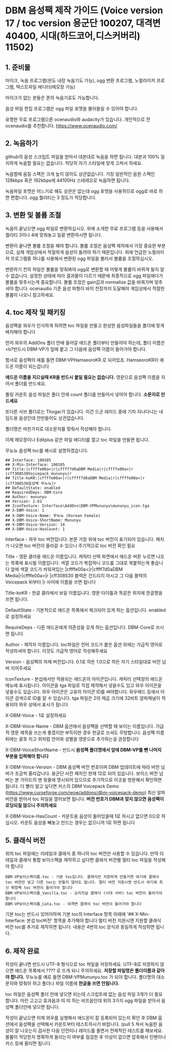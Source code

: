 # DBM 음성팩 제작 가이드 (Voice version 17 / toc version 용군단 100207, 대격변 40400, 시대(하드코어,디스커버리) 11502)

## 1. 준비물

마이크, 녹음 프로그램(윈도 내장 녹음기도 가능), ogg 변환 프로그램, 노멀라이저 프로그램, 텍스트파일 에디터(메모장 가능)

마이크가 없는 분들은 폰의 녹음기로도 가능합니다.

음성 파일 편집 프로그램은 ogg 파일 포맷을 불러들일 수 있어야 합니다.

유명한 무료 프로그램으론 ocenaudio와 audacity가 있습니다. 개인적으로 전 ocenaudio를 추천합니다. https://www.ocenaudio.com/

## 2. 녹음하기

github의 음성 스크립트 파일을 받아서 대본대로 녹음을 하면 됩니다. 대본과 100% 일치하게 녹음할 필요는 없습니다. 적당히 자기 스타일에 맞게 고쳐서 하세요.

녹음할때 음질 스펙은 크게 높지 않아도 상관없습니다. 가장 일반적인 음원 스펙인 128kbps 혹은 192kbps에 44100Hz 스테레오로 녹음하면 됩니다.

녹음파일 포맷은 어느거로 해도 상관은 없는데 ogg 포맷을 사용하므로 ogg로 바로 하면 편합니다. ogg 퀄리티는 3 정도가 적당합니다.

## 3. 변환 및 볼륨 조절

녹음이 끝났으면 ogg 파일로 변환하십시오. 위에 소개한 무료 프로그램 등을 사용해서 퀄리티 3이나 4에 맞춰놓고 일괄 변환하시면 됩니다. 

변환이 끝나면 볼륨 조절을 해야 합니다. 볼륨 조절은 음성팩 제작에서 가장 중요한 부분으로, 실제 게임상에서 적절하게 음성이 들려야 하기 때문입니다. 위에 언급한 노멀라이저 프로그램중 하나를 사용해서 변환된 ogg 파일을 불러서 볼륨을 조절하십시오.

변환하기 전의 파일은 볼륨을 맞춰봐야 ogg로 변환할 때 어떻게 볼륨이 바뀌게 될지 알 수 없습니다. 설정한 상태에 따라 결과물이 다르기 때문에 최종적으로 ogg 파일에다가 볼륨을 맞추시는게 중요합니다. 볼륨 조정은 gain값과 normalize 값을 바꿔가며 맞추셔야 합니다. ocenaudio 기준 음성 파형이 바의 천장까지 도달해야 게임상에서 적절한 볼륨이 나오니 참고하세요.

## 4. toc 제작 및 패키징

음성팩을 와우가 인식하게 하려면 toc 파일을 만들고 완성한 음성파일들을 폴더에 맞게 배치해야 합니다

먼저 와우의 AddOns 폴더 안에 들어갈 애드온 폴더부터 만들어야 하는데, 폴더 이름은 <b?반드시 DBM-VP가 앞에 붙고 그 다음에 음성팩 이름이 들어가야 합니다.</b>

함서로 음성팩의 예를 들면 DBM-VPHamseoroKR 로 되어있죠. HamseoroKR이 애드온 이름이 되는겁니다

<b>애드온 이름을 지으실때 KR을 반드시 붙일 필요는 없습니다.</b> 영문으로 음성팩 이름을 지어서 폴더를 만드세요.

풀링 카운트 음성 파일은 폴더 안에 count 폴더를 만들어서 넣어야 합니다. <b>소문자로 만드세요</b>

또다른 서브 폴더로는 Thogar가 있습니다. 이건 드군 레이드 중에 기차 지나다니는 네임드용 음성인데 안만들어도 상관없습니다.

폴더명은 마찬가지로 대소문자를 맞춰서 작성해야 합니다.

이제 메모장이나 Editplus 같은 파일 에디터를 열고 toc 파일을 만들면 됩니다.

무뉴뉴 음성팩 toc를 예시로 설명하겠습니다.

```
## Interface: 100105
## X-Min-Interface: 100105
## Title:|cffffe00a<|r|cffff7d0aDBM Media|r|cffffe00a>|r |cff308530Voicepack mununyu|r
## Title-koKR:|cffffe00a<|r|cffff7d0aDBM Media|r|cffffe00a>|r |cff308530음성팩 무뉴뉴|r
## DefaultState: enabled
## RequiredDeps: DBM-Core
## Author: mununyu
## Version: 2.61
## IconTexture: Interface\AddOns\DBM-VPMununyu\mununyu_icon.tga
## X-DBM-Voice: 1
## X-DBM-Voice-Name: 무뉴뉴 (Korean Female)
## X-DBM-Voice-ShortName: Mununyu
## X-DBM-Voice-Version: 14
## X-DBM-Voice-HasCount: 1
```

Interface - 와우 toc 버전입니다. 본문 가장 위에 toc 버전이 표기되어 있습니다. 패치가 나오면 toc 버전이 올라갈 수 있으니 주기적으로 toc 버전 확인 필요

Title - 영문 클라용 애드온 이름입니다. 캐릭터 선택 화면에서 애드온 버튼 누르면 나오는 목록에 표시될 이름입니다. 색깔 코드가 복잡하니 코드를 그대로 복붙하는게 좋습니다
앞에 색깔 코드가 씌워져있는 |cffffe00a<|r|cffff7d0aDBM Media|r|cffffe00a>|r |cff308530 블럭은 건드리지 마시고 그 다음 블럭의 Voicepack 뒤부터 |r 사이에 이름을 쓰면 됩니다

Title-koKR - 한글 클라에서 보일 이름입니다. 영문 타이틀과 똑같은 위치에 한글명을 쓰면 됩니다.

DefaultState - 기본적으로 애드온 목록에서 체크되어 있게 하는 옵션입니다. enabled로 설정하세요

RequireDeps - 다른 애드온에게 의존성을 갖게 하는 옵션입니다. DBM-Core로 쓰시면 됩니다

Author - 제작자 이름입니다. toc파일은 언어 코드가 붙은 옵션 외에는 가급적 영어로 작성하셔야 합니다. 이것도 가급적 영어로 작성해주세요

Version - 음성팩의 자체 버전입니다. 0.1로 하든 1.0으로 하든 자기 스타일대로 버전 넘버 지어주세요

IconTexture - 본섭에서만 적용되는 애드온의 아이콘입니다. 캐릭터 선택창의 애드온 메뉴에 표시됩니다. 아이콘을 tga 파일로 직접 제작해서 넣을수도 있고 와우 아이콘을 넣을수도 있습니다. 와우 아이콘은 고유의 아이콘 ID를 써야합니다. 와우헤드 등에서 아이콘 검색으로 ID를 알 수 있습니다. tga 파일은 2의 제곱 크기에 32비트 알파채널이 적용되야 와우 상에서 표시가 됩니다

X-DBM-Voice - 1로 설정하세요

X-DBM-Voice-Name - DBM 옵션에서 음성팩을 선택할 때 보이는 이름입니다. 가급적 영문 제목을 쓰는게 좋겠지만 부득이한 경우 한글로 쓰셔도 무방합니다. 음성팩 이름 뒤에는 괄호 치고 위처럼 언어와 성별을 영문으로 추가하는걸 권장합니다

X-DBM-VoiceShortName - 반드시 <b>음성팩 폴더명에서 앞에 DBM-VP를 뺀 나머지 부분을 입력해야 합니다</b>

X-DBM-Voice-Version - DBM 음성팩 버전 번호이며 DBM 업데이트에 따라 버전 넘버가 조금씩 올라갑니다. 용군단 사전 패치인 현재 12로 되어 있습니다. 보이스 버전 넘버는 본 가이드의 맨 윗줄에 명시되어 있으므로 주기적으로 이곳을 방문해서 확인하면 됩니다. 더 빨리 알고 싶다면 커스의 DBM Voicepack Demo (https://www.curseforge.com/wow/addons/dbm-voicepack-demo) 최신 알파 버전을 받아서 toc 파일을 열어보면 됩니다. <b>버전 번호가 DBM과 맞지 않으면 음성팩이 로딩되질 않으니 주의하세요</b>

X-DBM-Voice-HasCount - 카운트용 음성이 들어있을때 1로 하시고 없으면 0으로 하십시오. 카운트 음성을 빼놓고 만드는 경우는 없으니까 1로 하면 됩니다

## 5. 클래식 버전
위의 toc 파일에는 리테일과 클래식 중 하나의 toc 버전만 사용할 수 있습니다. 만약 리테일과 클래식 통합 보이스팩을 제작하고 싶다면 클래식 버전별 멀티 toc 파일을 작성해야 합니다

```
DBM-VP보이스팩이름.toc - 기본 toc입니다. 클래식만 지원하게 만들거면 여기에 클래식 toc 버전만 넣고 다른 toc는 만들지 않아도 됩니다. 멀티 버전 지원시엔 반드시 여기에 최신 확장팩 toc 버전이 들어가야 합니다
DBM-VP보이스팩이름_Vanilla.toc - 오리지날 클래식 (시대 서버) toc 버전이 들어가야 합니다
DBM-VP보이스팩이름_Cata.toc - 대격변 클래식 toc 버전이 들어가야 합니다
```

기본 toc는 반드시 있어야하며 기본 toc의 Interface 항목 아래에 '## X-Min-Interface: 본섭 toc버전' 항목을 추가해야 합니다
멀티 버전 지원시엔 지원할 클래식 버전 toc를 추가로 제작하면 됩니다. 내용은 4번의 toc 양식과 동일하게 작성하면 됩니다.

## 6. 제작 완료

작성이 끝나면 반드시 UTF-8 형식으로 toc 파일을 저장하세요. UTF-8로 저장하지 않으면 애드온 목록에서 ???? 로 뜨게 되니 주의하세요. <b>저장할 파일명은 폴더이름과 같아야 합니다.</b> 무뉴뉴를 예로 들면 DBM-VPMununyu.toc 가 되야 합니다. 폴더명의 대소문자와 맞춰야 하고 폴더나 파일 이름에 <b>한글을 쓰면 안됩니다.</b>

toc 파일은 음성팩 폴더 안에 넣으면 되는데 스크립트에 없는 음성 파일 3개가 더 필요합니다. 마린 고고고 효과음과 띠 띠 하는 비프음인데 위의 3가지 ogg 파일을 받아서 음성팩 폴더안에 넣으면 됩니다.

작성이 끝났으면 이제 와우를 실행해서 애드온이 잘 등록되어 있는지 확인 후 DBM 옵션에서 음성팩을 선택해서 카운트부터 테스트하시기 바랍니다. /pull 5 쳐서 녹음한 음성이 잘 나오는지 검사한 다음 던전이나 레이드를 돌면서 전체적인 테스트를 해보세요. 볼륨이 적당한지 명확하게 들리는지 여부를 점검한 후 이상이 없으면 압축해서 인벤이나 커스 등에 올리면 됩니다.
